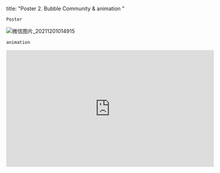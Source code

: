 title: "Poster 2. Bubble Community & animation "

`Poster`

![微信图片_20211201014915](https://user-images.githubusercontent.com/90487072/144100716-cbf3c7db-927a-440e-8297-28e63a4d5899.png)

`animation`

<iframe width="560" height="315" src="https://www.youtube.com/embed/mGS1esrvUAc" title="YouTube video player" frameborder="0" allow="accelerometer; autoplay; clipboard-write; encrypted-media; gyroscope; picture-in-picture" allowfullscreen></iframe>

